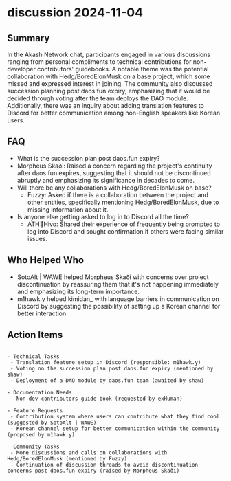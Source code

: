 # discussion 2024-11-04

## Summary

In the Akash Network chat, participants engaged in various discussions ranging from personal compliments to technical contributions for non-developer contributors' guidebooks. A notable theme was the potential collaboration with Hedg/BoredElonMusk on a base project, which some missed and expressed interest in joining. The community also discussed succession planning post daos.fun expiry, emphasizing that it would be decided through voting after the team deploys the DAO module. Additionally, there was an inquiry about adding translation features to Discord for better communication among non-English speakers like Korean users.

## FAQ

- What is the succession plan post daos.fun expiry?
- Morpheus Skaði: Raised a concern regarding the project's continuity after daos.fun expires, suggesting that it should not be discontinued abruptly and emphasizing its significance in decades to come.
- Will there be any collaborations with Hedg/BoredElonMusk on base?
    - Fuzzy: Asked if there is a collaboration between the project and other entities, specifically mentioning Hedg/BoredElonMusk, due to missing information about it.
- Is anyone else getting asked to log in to Discord all the time?
    - ATH🥭Hivo: Shared their experience of frequently being prompted to log into Discord and sought confirmation if others were facing similar issues.

## Who Helped Who

- SotoAlt | WAWE helped Morpheus Skaði with concerns over project discontinuation by reassuring them that it's not happening immediately and emphasizing its long-term importance.
- m1hawk.y helped kimidan\_ with language barriers in communication on Discord by suggesting the possibility of setting up a Korean channel for better interaction.

## Action Items

```

- Technical Tasks
 - Translation feature setup in Discord (responsible: m1hawk.y)
 - Voting on the succession plan post daos.fun expiry (mentioned by shaw)
 - Deployment of a DAO module by daos.fun team (awaited by shaw)

- Documentation Needs
 - Non dev contributors guide book (requested by exHuman)

- Feature Requests
 - Contribution system where users can contribute what they find cool (suggested by SotoAlt | WAWE)
 - Korean channel setup for better communication within the community (proposed by m1hawk.y)

- Community Tasks
 - More discussions and calls on collaborations with Hedg/BoredElonMusk (mentioned by Fuzzy)
 - Continuation of discussion threads to avoid discontinuation concerns post daos.fun expiry (raised by Morpheus Skaði)
```
